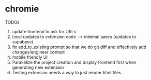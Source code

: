 # chromie

TODOs
1. update frontend to ask for URLs
2. local updates to extension code --> minimal saves (updates to supabase)
3. fix add_to_existing prompt so that we do git diff and effectively add changes/engineer context
4. mobile friendly UI
5. Parallelize the project creation and display frontend first when generating new extension
6. Testing extension needs a way to just render html files


   
